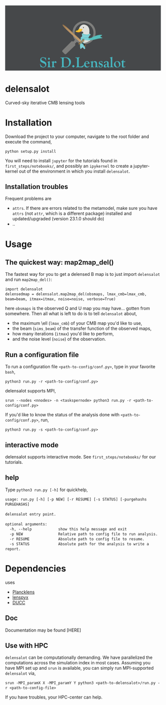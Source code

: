 ![delensalot logo](res/dlensalot2.PNG)
# delensalot
Curved-sky iterative CMB lensing tools

# Installation
Download the project to your computer, navigate to the root folder and execute the command,

``` 
python setup.py install
```

You will need to install `jupyter` for the tutorials found in `first_steps/notebooks/`, and possibly an `ipykernel` to create a jupyter-kernel out of the environment in which you install `delensalot`.
<!-- TODO: Add explicit instructions -->

## Installation troubles

Frequent problems are
 * `attrs`. If there are errors related to the metamodel, make sure you have `attrs` (not `attr`, which is a different package) installed and updated/upgraded (version 23.1.0 should do)
 * ..

# Usage


## The quickest way: map2map_del()


The fastest way for you to get a delensed B map is to just import `delensalot` and run `map2map_del()`:
```
import delensalot
delensedmap = delensalot.map2map_del(obsmaps, lmax_cmb=lmax_cmb, beam=beam, itmax=itmax, noise=noise, verbose=True)
```

here `obsmaps` is the observed Q and U map you may have... gotten from somewhere. Then all what is left to do is to tell `delensalot` about,
 * the maximum \ell (`lmax_cmb`) of your CMB map you'd like to use,
 * the beam (`sims_beam`) of the transfer function of the observed maps,
 * how many iterations (`itmax`) you'd like to perform,
 * and the noise level (`noise`) of the observation.


## Run a configuration file

To run a configuration file `<path-to-config/conf.py>`, type in your favorite `bash`,
``` 
python3 run.py -r <path-to-config/conf.py>
```

delensalot supports MPI,

```
srun --nodes <nnodes> -n <taskspernode> python3 run.py -r <path-to-config/conf.py>
```

If you'd like to know the status of the analysis done with `<path-to-config/conf.py>`, run,
```
python3 run.py -s <path-to-config/conf.py>
```

## interactive mode

delensalot supports interactive mode. See `first_steps/notebooks/` for our tutorials.


## help

Type `python3 run.py [-h]` for quickhelp,
```
usage: run.py [-h] [-p NEW] [-r RESUME] [-s STATUS] [-purgehashs PURGEHASHS]

delensalot entry point.

optional arguments:
  -h, --help            show this help message and exit
  -p NEW                Relative path to config file to run analysis.
  -r RESUME             Absolute path to config file to resume.
  -s STATUS             Absolute path for the analysis to write a report.

```


# Dependencies

 uses
  * [Plancklens](https://github.com/carronj/plancklens)
  * [lenspyx](https://github.com/carronj/lenspyx)
  * [DUCC](https://github.com/mreineck/ducc)

## Doc
Documentation may be found [HERE]


## Use with HPC
`delensalot` can be computationally demanding.
We have parallelized the computations across the simulation index in most cases. Assuming you have MPI set up and `srun` is available, you can simply run MPI-supported `delensalot` via,

```
srun -MPI_paramX X -MPI_paramY Y python3 <path-to-delensalot>/run.py -r <path-to-config-file>
```

If you have troubles, your HPC-center can help.